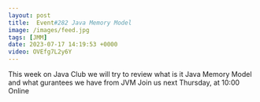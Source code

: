 ```yaml
---
layout: post
title:  Event#282 Java Memory Model
image: /images/feed.jpg
tags: [JMM]
date: 2023-07-17 14:19:53 +0000
video: OVEfg7L2y6Y
---
```


This week on Java Club we will try to review what is it Java Memory Model and what gurantees we have from JVM
Join us next Thursday, at 10:00 Online
